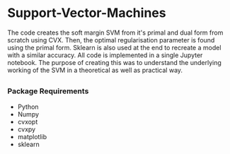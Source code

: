 # Support-Vector-Machines
The code creates the soft margin SVM from it's primal and dual form from scratch using CVX.
Then, the optimal regularisation parameter is found using the primal form.
Sklearn is also used at the end to recreate a model with a similar accuracy.
All code is implemented in a single Jupyter notebook. The purpose of creating this was to understand
the underlying working of the SVM in a theoretical as well as practical way.

##
### Package Requirements
- Python
- Numpy
- cvxopt
- cvxpy
- matplotlib
- sklearn
